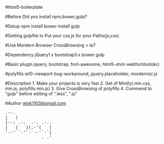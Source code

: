 #html5-boilerplate


#Before 
    Did you install npm,bower,gulp?

#Setup
    npm install
    bower install
    gulp

#Setting
    gulpfile to Put your css,js for your Paths(js,css)

#Use
    Mordern Browser
    CrossBrowsing > ie7

#Dependency
    jQuery1.x
    bootstrap3.x
    bower
    gulp

#Basic plugin
    jquery, bootstrap, font-awesome, html5-shim
    webfont(notokr)

#polyfills
    ie10-viewport-bug-workaround, jquery.placeholder, mordernizr.js

#Description
    1. Make your projects is very fast
    2. Get of Minify(.min.css, min.js, polyfills.min.js) 
    3. Give CrossBrowsing of polyfills
    4. Commend to "gulp" before editing of ".less", ".js"

#Author
    wlsk1103@gmail.com

<pre>
.--.              
|   )             
|--: .-.  .-. .-..
|   |   )(.-'(   |
'--' `-'`-`--'`-`|
              ._.'
</pre>

